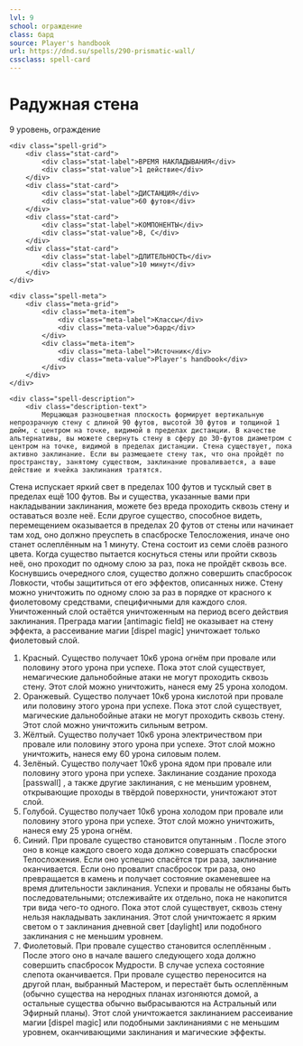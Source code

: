 ```yaml
---
lvl: 9
school: ограждение
class: бард
source: Player's handbook
url: https://dnd.su/spells/290-prismatic-wall/
cssclass: spell-card
---
```


<div class="spell-container">
    <div class="spell-header">
        <h1 class="spell-name">Радужная стена</h1>
        <div class="spell-level">9 уровень, ограждение</div>
    </div>
    
    <div class="spell-grid">
        <div class="stat-card">
            <div class="stat-label">ВРЕМЯ НАКЛАДЫВАНИЯ</div>
            <div class="stat-value">1 действие</div>
        </div>
        <div class="stat-card">
            <div class="stat-label">ДИСТАНЦИЯ</div>
            <div class="stat-value">60 футов</div>
        </div>
        <div class="stat-card">
            <div class="stat-label">КОМПОНЕНТЫ</div>
            <div class="stat-value">В, С</div>
        </div>
        <div class="stat-card">
            <div class="stat-label">ДЛИТЕЛЬНОСТЬ</div>
            <div class="stat-value">10 минут</div>
        </div>
    </div>
    
    <div class="spell-meta">
        <div class="meta-grid">
            <div class="meta-item">
                <div class="meta-label">Классы</div>
                <div class="meta-value">бард</div>
            </div>
            <div class="meta-item">
                <div class="meta-label">Источник</div>
                <div class="meta-value">Player's handbook</div>
            </div>
        </div>
    </div>
    
    <div class="spell-description">
        <div class="description-text">
            Мерцающая разноцветная плоскость формирует вертикальную непрозрачную стену с длиной 90 футов, высотой 30 футов и толщиной 1 дюйм, с центром на точке, видимой в пределах дистанции. В качестве альтернативы, вы можете свернуть стену в сферу до 30-футов диаметром с центром на точке, видимой в пределах дистанции. Стена существует, пока активно заклинание. Если вы размещаете стену так, что она пройдёт по пространству, занятому существом, заклинание проваливается, а ваше действие и ячейка заклинания тратятся.
Стена испускает яркий свет в пределах 100 футов и тусклый свет в пределах ещё 100 футов. Вы и существа, указанные вами при накладывании заклинания, можете без вреда проходить сквозь стену и оставаться возле неё. Если другое существо, способное видеть, перемещением оказывается в пределах 20 футов от стены или начинает там ход, оно должно преуспеть в спасброске Телосложения, иначе оно станет ослеплённым на 1 минуту.
Стена состоит из семи слоёв разного цвета. Когда существо пытается коснуться стены или пройти сквозь неё, оно проходит по одному слою за раз, пока не пройдёт сквозь все. Коснувшись очередного слоя, существо должно совершить спасбросок Ловкости, чтобы защититься от его эффектов, описанных ниже.
Стену можно уничтожить по одному слою за раз в порядке от красного к фиолетовому средствами, специфичными для каждого слоя. Уничтоженный слой остаётся уничтоженным на период всего действия заклинания. Преграда магии [antimagic field] не оказывает на стену эффекта, а рассеивание магии [dispel magic] уничтожает только фиолетовый слой.
1. Красный. Существо получает 10к6 урона огнём при провале или половину этого урона при успехе. Пока этот слой существует, немагические дальнобойные атаки не могут проходить сквозь стену. Этот слой можно уничтожить, нанеся ему 25 урона холодом.
2. Оранжевый. Существо получает 10к6 урона кислотой при провале или половину этого урона при успехе. Пока этот слой существует, магические дальнобойные атаки не могут проходить сквозь стену. Этот слой можно уничтожить сильным ветром.
3. Жёлтый. Существо получает 10к6 урона электричеством при провале или половину этого урона при успехе. Этот слой можно уничтожить, нанеся ему 60 урона силовым полем.
4. Зелёный. Существо получает 10к6 урона ядом при провале или половину этого урона при успехе. Заклинание создание прохода [passwall] , а также другие заклинания, с не меньшим уровнем, открывающие проходы в твёрдой поверхности, уничтожают этот слой.
5. Голубой. Существо получает 10к6 урона холодом при провале или половину этого урона при успехе. Этот слой можно уничтожить, нанеся ему 25 урона огнём.
6. Синий. При провале существо становится опутанным . После этого оно в конце каждого своего хода должно совершать спасброски Телосложения. Если оно успешно спасётся три раза, заклинание оканчивается. Если оно провалит спасбросок три раза, оно превращается в камень и получает состояние окаменевшее на время длительности заклинания. Успехи и провалы не обязаны быть последовательными; отслеживайте их отдельно, пока не накопится три вида чего-то одного.
Пока этот слой существует, сквозь стену нельзя накладывать заклинания. Этот слой уничтожаетс я ярким светом о т заклинания дневной свет [daylight] или подобного заклинания с не меньшим уровнем.
7. Фиолетовый. При провале существо становится ослеплённым . После этого оно в начале вашего следующего хода должно совершить спасбросок Мудрости. В случае успеха состояние слепота оканчивается. При провале существо переносится на другой план, выбранный Мастером, и перестаёт быть ослеплённым (обычно существа на неродных планах изгоняются домой, а остальные существа обычно выбрасываются на Астральный или Эфирный планы). Этот слой уничтожается заклинанием рассеивание магии [dispel magic] или подобными заклинаниями с не меньшим уровнем, оканчивающими заклинания и магические эффекты.
        </div>
    </div>
</div>